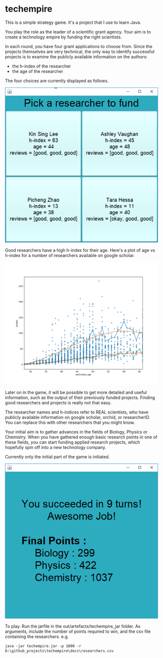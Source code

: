 # techempire
This is a simple strategy game. It's a project that I use to learn Java.

You play the role as the leader of a scientific grant agency. Your aim is to create a technology empire by funding the right scientists.

In each round, you have four grant applications to choose from. Since the projects themselves are very technical, the only way to identify successful projects is to examine the publicly available information on the authors:
 
* the h-index of the researcher
* the age of the researcher

The four choices are currently displayed as follows.

![choose researcher](https://raw.githubusercontent.com/teese/techempire/master/docs/images/choose_researcher.png)

Good researchers have a high h-index for their age. Here's a plot of age vs h-index for a number of researchers available on google scholar.

![choose researcher](https://raw.githubusercontent.com/teese/techempire/master/docs/images/hindex_vs_age.png)

Later on in the game, it will be possible to get more detailed and useful information, such as the output of their previously funded projects. Finding good researchers and projects is really not that easy.

The researcher names and h-indices refer to REAL scientists, who have publicly available information on google scholar, orchid, or researcherID. You can replace this with other researchers that you might know. 

Your initial aim is to gather advances in the fields of Biology, Physics or Chemistry. When you have gathered enough basic research points in one of these fields, you can start funding applied research projects, which hopefully spin off into a new technology company.

Currently only the initial part of the game is initiated.

![choose researcher](https://raw.githubusercontent.com/teese/techempire/master/docs/images/gameover.png)


To play. Run the jarfile in the out/artefacts/techempire_jar folder. As arguments, include the number of points required to win, and the csv file containing the researchers.
e.g.

    java -jar techempire.jar -p 1000 -r D:\github_projects\techempire\docs\researchers.csv